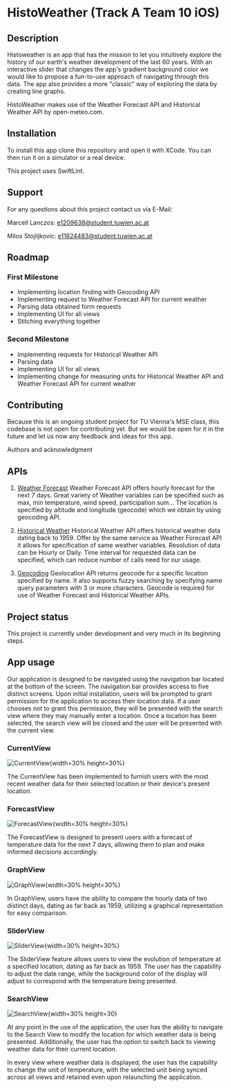 # HistoWeather (Track A Team 10 iOS)

## Description

Histoweather is an app that has the mission to let you intuitively explore the history of our earth's weather development of the last 60 years. With an interactive slider that changes the app's gradient background color we would like to propose a fun-to-use approach of navigating through this data. The app also provides a more "classic" way of exploring the data by creating line graphs.

HistoWeather makes use of the Weather Forecast API and Historical Weather API by open-meteo.com.

## Installation

To install this app clone this repository and open it with XCode. You can then run it on a simulator or a real device.

This project uses SwiftLint.

## Support
For any questions about this project contact us via E-Mail:

Marcell Lanczos: e1209638@student.tuwien.ac.at

Milos Stojiljkovic: e11824483@student.tuwien.ac.at

## Roadmap

### First Milestone

- Implementing location finding with Geocoding API
- Implementing request to Weather Forecast API for current weather
- Parsing data obtained form requests
- Implementing UI for all views
- Stitching everything together

### Second Milestone
- Implementing requests for Historical Weather API
- Parsing data
- Implementing UI for all views
- Implementing change for measuring units for Historical Weather API and Weather Forecast API for current weather

## Contributing

Because this is an ongoing student project for TU Vienna's MSE class, this codebase is not open for contributing yet. But we would be open for it in the future and let us now any feedback and ideas for this app.

Authors and acknowledgment

## APIs

1. [Weather Forecast](https://open-meteo.com/en/docs)
Weather Forecast API offers hourly forecast for the next 7 days. Great variety of Weather variables can be specified such as max, min temperature, wind speed, participation sum… The location is specified by altitude and longitude (geocode) which we obtain by using geocoding API.

2. [Historical Weather](https://open-meteo.com/en/docs/historical-weather-api)
Historical Weather API offers historical weather data dating back to 1959. Offer by the same service as Weather Forecast API it allows for specification of same weather variables. Resolution of data can be Hourly or Daily. Time interval for requested data can be specified, which can reduce number of calls need for our usage.

3. [Geocoding](https://open-meteo.com/en/docs/geocoding-api)
Geolocation API returns geocode for a specific location specified by name. It also supports fuzzy searching by specifying name query parameters with 3 or more characters. Geocode is required for use of Weather Forecast and Historical Weather APIs.
## Project status

This project is currently under development and very much in its beginning steps.

## App usage

Our application is designed to be navigated using the navigation bar located at the bottom of the screen. The navigation bar provides access to five distinct screens. Upon initial installation, users will be prompted to grant permission for the application to access their location data. If a user chooses not to grant this permission, they will be presented with the search view where they may manually enter a location. Once a location has been selected, the search view will be closed and the user will be presented with the current view.

### CurrentView
![CurrentView](/screenshots/CurrentView.png){width=30% height=30%}

The CurrentView has been implemented to furnish users with the most recent weather data for their selected location or their device's present location.

###  ForecastView
![ForecastView](/screenshots/ForecastView.png){width=30% height=30%}

The ForecastView is designed to present users with a forecast of temperature data for the next 7 days, allowing them to plan and make informed decisions accordingly.

###  GraphView
![GraphView](/screenshots/GraphView.png){width=30% height=30%}

In GraphView, users have the ability to compare the hourly data of two distinct days, dating as far back as 1959, utilizing a graphical representation for easy comparison.

###  SliderView
![SliderView](/screenshots/SliderView.png){width=30% height=30%}

The SliderView feature allows users to view the evolution of temperature at a specified location, dating as far back as 1959. The user has the capability to adjust the date range, while the background color of the display will adjust to correspond with the temperature being presented.

###  SearchView
![SearchView](/screenshots/SearchView.png){width=30% height=30}

At any point in the use of the application, the user has the ability to navigate to the Search View to modify the location for which weather data is being presented. Additionally, the user has the option to switch back to viewing weather data for their current location.

In every view where weather data is displayed, the user has the capability to change the unit of temperature, with the selected unit being synced across all views and retained even upon relaunching the application.

<!-- ## Getting started

To make it easy for you to get started with GitLab, here's a list of recommended next steps.

Already a pro? Just edit this README.md and make it your own. Want to make it easy? [Use the template at the bottom](#editing-this-readme)!

## Add your files

- [ ] [Create](https://docs.gitlab.com/ee/user/project/repository/web_editor.html#create-a-file) or [upload](https://docs.gitlab.com/ee/user/project/repository/web_editor.html#upload-a-file) files
- [ ] [Add files using the command line](https://docs.gitlab.com/ee/gitlab-basics/add-file.html#add-a-file-using-the-command-line) or push an existing Git repository with the following command:

```
cd existing_repo
git remote add origin https://student.inso.tuwien.ac.at/mobile-app-software-engineering/ws22/track-a-team-10-ios.git
git branch -M main
git push -uf origin main
```

## Integrate with your tools

- [ ] [Set up project integrations](https://student.inso.tuwien.ac.at/mobile-app-software-engineering/ws22/track-a-team-10-ios/-/settings/integrations)

## Collaborate with your team

- [ ] [Invite team members and collaborators](https://docs.gitlab.com/ee/user/project/members/)
- [ ] [Create a new merge request](https://docs.gitlab.com/ee/user/project/merge_requests/creating_merge_requests.html)
- [ ] [Automatically close issues from merge requests](https://docs.gitlab.com/ee/user/project/issues/managing_issues.html#closing-issues-automatically)
- [ ] [Enable merge request approvals](https://docs.gitlab.com/ee/user/project/merge_requests/approvals/)
- [ ] [Automatically merge when pipeline succeeds](https://docs.gitlab.com/ee/user/project/merge_requests/merge_when_pipeline_succeeds.html)

## Test and Deploy

Use the built-in continuous integration in GitLab.

- [ ] [Get started with GitLab CI/CD](https://docs.gitlab.com/ee/ci/quick_start/index.html)
- [ ] [Analyze your code for known vulnerabilities with Static Application Security Testing(SAST)](https://docs.gitlab.com/ee/user/application_security/sast/)
- [ ] [Deploy to Kubernetes, Amazon EC2, or Amazon ECS using Auto Deploy](https://docs.gitlab.com/ee/topics/autodevops/requirements.html)
- [ ] [Use pull-based deployments for improved Kubernetes management](https://docs.gitlab.com/ee/user/clusters/agent/)
- [ ] [Set up protected environments](https://docs.gitlab.com/ee/ci/environments/protected_environments.html)

***

# Editing this README

When you're ready to make this README your own, just edit this file and use the handy template below (or feel free to structure it however you want - this is just a starting point!). Thank you to [makeareadme.com](https://www.makeareadme.com/) for this template.

## Suggestions for a good README
Every project is different, so consider which of these sections apply to yours. The sections used in the template are suggestions for most open source projects. Also keep in mind that while a README can be too long and detailed, too long is better than too short. If you think your README is too long, consider utilizing another form of documentation rather than cutting out information.

## Name
Choose a self-explaining name for your project.

## Description
Let people know what your project can do specifically. Provide context and add a link to any reference visitors might be unfamiliar with. A list of Features or a Background subsection can also be added here. If there are alternatives to your project, this is a good place to list differentiating factors.

## Badges
On some READMEs, you may see small images that convey metadata, such as whether or not all the tests are passing for the project. You can use Shields to add some to your README. Many services also have instructions for adding a badge.

## Visuals
Depending on what you are making, it can be a good idea to include screenshots or even a video (you'll frequently see GIFs rather than actual videos). Tools like ttygif can help, but check out Asciinema for a more sophisticated method.

## Installation
Within a particular ecosystem, there may be a common way of installing things, such as using Yarn, NuGet, or Homebrew. However, consider the possibility that whoever is reading your README is a novice and would like more guidance. Listing specific steps helps remove ambiguity and gets people to using your project as quickly as possible. If it only runs in a specific context like a particular programming language version or operating system or has dependencies that have to be installed manually, also add a Requirements subsection.

## Usage
Use examples liberally, and show the expected output if you can. It's helpful to have inline the smallest example of usage that you can demonstrate, while providing links to more sophisticated examples if they are too long to reasonably include in the README.

## Support
Tell people where they can go to for help. It can be any combination of an issue tracker, a chat room, an email address, etc.

## Roadmap
If you have ideas for releases in the future, it is a good idea to list them in the README.

## Contributing
State if you are open to contributions and what your requirements are for accepting them.

For people who want to make changes to your project, it's helpful to have some documentation on how to get started. Perhaps there is a script that they should run or some environment variables that they need to set. Make these steps explicit. These instructions could also be useful to your future self.

You can also document commands to lint the code or run tests. These steps help to ensure high code quality and reduce the likelihood that the changes inadvertently break something. Having instructions for running tests is especially helpful if it requires external setup, such as starting a Selenium server for testing in a browser.

## Authors and acknowledgment
Show your appreciation to those who have contributed to the project.

## License
For open source projects, say how it is licensed.

## Project status
If you have run out of energy or time for your project, put a note at the top of the README saying that development has slowed down or stopped completely. Someone may choose to fork your project or volunteer to step in as a maintainer or owner, allowing your project to keep going. You can also make an explicit request for maintainers. -->
